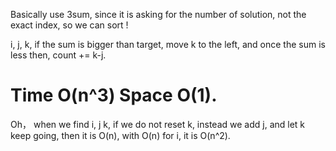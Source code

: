 
Basically use 3sum, since it is asking for the number of solution, not the exact index, so we can sort !  

i, j,  k,  if the sum is bigger than target, move k to the left, and once the sum is less then,  count += k-j.  

Time O(n^3) Space O(1).     
===========================================

Oh， when we find i, j k, if we do not reset k, instead we add j, and let k keep going, then it is O(n),  with O(n) for i, it is O(n^2).          



